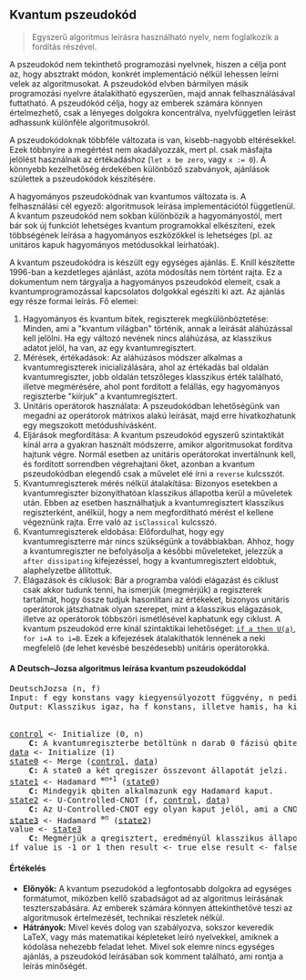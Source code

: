 ## Kvantum pszeudokód
> Egyszerű algoritmus leírásra használható nyelv, nem foglalkozik a fordítás részével.

A pszeudokód nem tekinthető programozási nyelvnek, hiszen a célja pont az, hogy absztrakt módon, konkrét implementáció nélkül lehessen leírni velek az algoritmusokat. A pszeudokód elvben bármilyen másik programozási nyelvre átalakítható egyszerűen, majd annak felhasználásával futtatható. A pszeudókód célja, hogy az emberek számára könnyen értelmezhető, csak a lényeges dolgokra koncentrálva, nyelvfüggetlen leírást adhassunk különféle algoritmusokról.

A pszeudokódoknak többféle változata is van, kisebb-nagyobb eltérésekkel. Ezek többnyire a megértést nem akadályozzák, mert pl. csak másfajta jelölést használnak az értékadáshoz (`let x be zero`, vagy `x := 0`). A könnyebb kezelhetőség érdekében különböző szabványok, ajánlások születtek a pszeudokódok készítésére.

A hagyományos pszeudokódnak van kvantumos változata is. A felhasználási cél egyező: algoritmusok leírása implementációtól függetlenül. A kvantum pszeudokód nem sokban különbözik a hagyományostól, mert bár sok új funkciót lehetséges kvantum programokkal elkészíteni, ezek többségének leírása a hagyományos eszközökkel is lehetséges (pl. az unitáros kapuk hagyományos metódusokkal leírhatóak).

A kvantum pszeudokódra is készült egy egységes ajánlás. E. Knill készítette 1996-ban a kezdetleges ajánlást, azóta módosítás nem történt rajta. Ez a dokumentum nem tárgyalja a hagyományos pszeudokód elemeit, csak a kvantumprogramozással kapcsolatos dolgokkal egészíti ki azt. Az ajánlás egy része formai leírás. Fő elemei:

1. Hagyományos és kvantum bitek, regiszterek megkülönböztetése: Minden, ami a "kvantum világban" történik, annak a leírását aláhúzással kell jelölni. Ha egy változó nevének nincs aláhúzása, az klasszikus adatot jelöl, ha van, az egy kvantumregisztert.
2. Mérések, értékadások: Az aláhúzásos módszer alkalmas a kvantumregiszterek inicializálására, ahol az értékadás bal oldalán kvantumregiszter, jobb oldalán tetszőleges klasszikus érték található, illetve megmérésére, ahol pont fordított a felállás, egy hagyományos regiszterbe "kiírjuk" a kvantumregisztert.
3. Unitáris operátorok használata: A pszeudokódban lehetőségünk van megadni az operátorok mátrixos alakú leírását, majd erre hivatkozhatunk egy megszokott metódushívásként.
4. Eljárások megfordítása: A kvantum pszeudokód egyszerű szintaktikát kínál arra a gyakran használt módszerre, amikor algoritmusokat fordítva hajtunk végre. Normál esetben az unitáris operátorokat invertálnunk kell, és fordított sorrendben végrehajtani őket, azonban a kvantum pszeudokódban elegendő csak a művelet elé írni a `reverse` kulcsszót.
5. Kvantumregiszterek mérés nélkül átalakítása: Bizonyos esetekben a kvantumregiszter bizonyíthatóan klasszikus állapotba kerül a műveletek után. Ebben az esetben használhatjuk a kvantumregisztert klasszikus regiszterként, anélkül, hogy a nem megfordítható mérést el kellene végeznünk rajta. Erre való az `isClassical` kulcsszó.
6. Kvantumregiszterek eldobása: Előfordulhat, hogy egy kvantumregiszterre már nincs szükségünk a továbbiakban. Ahhoz, hogy a kvantumregiszter ne befolyásolja a későbbi műveleteket, jelezzük a `after dissipating` kifejezéssel, hogy a kvantumregisztert eldobtuk, alaphelyzetbe állítottuk.
7. Elágazások és ciklusok: Bár a programba valódi elágazást és ciklust csak akkor tudunk tenni, ha ismerjük (megmérjük) a regiszterek tartalmát, hogy össze tudjuk hasonlítani az értékeket, bizonyos unitáris operátorok játszhatnak olyan szerepet, mint a klasszikus elágazások, illetve az operátorok többszöri ismétlésével kaphatunk egy ciklust. A kvantum pszeudokód erre kínál szintaktikai lehetőséget: <ins>`if a then U(a)`</ins>, `for i=A to i=B`. Ezek a kifejezések átalakíthatók lennének a neki megfelelő (de lehet kevésbé beszédesebb) unitáris operátorokká.

#### A Deutsch–Jozsa algoritmus leírása kvantum pszeudokóddal
<pre>
DeutschJozsa (n, f)
Input: f egy konstans vagy kiegyensúlyozott függvény, n pedig az f függvény bemeneti kvantumregiszerének dimenziója (a qbit-ek száma).
Output: Klasszikus igaz, ha f konstans, illetve hamis, ha kiegegysúlyozott.


<ins>control</ins> <- Initialize (0, n)
    <strong>C:</strong> A kvantumregiszterbe betöltünk n darab 0 fázisú qbitet.
<ins>data</ins> <- Initialize (1)
<ins>state0</ins> <- Merge (<ins>control</ins>, <ins>data</ins>)
    <strong>C:</strong> A state0 a két qregiszer összevont állapotát jelzi.
<ins>state1</ins> <- Hadamard <sup>⊗n+1</sup> (<ins>state0</ins>)
    <strong>C:</strong> Mindegyik qbiten alkalmazunk egy Hadamard kaput.
<ins>state2</ins> <- U-Controlled-CNOT (f, <ins>control</ins>, <ins>data</ins>)
    <strong>C:</strong> Az U-Controlled-CNOT egy olyan kaput jelöl, ami a CNOT kapuhoz hasonlóan működik, de a data ágon y ⊕ f(x) lesz a hatása.
<ins>state3</ins> <- Hadamard <sup>⊗n</sup> (<ins>state2</ins>)
value <- <ins>state3</ins>
    <strong>C:</strong> Megmérjük a qregisztert, eredményül klasszikus állapotot kapunk.
if value is -1 or 1 then result <- true else result <- false
</pre>

#### Értékelés
- **Előnyök:** A kvantum psezudokód a legfontosabb dolgokra ad egységes formátumot, miközben kellő szabadságot ad az algoritmus leírásának teszterszabására. Az emberek számára könnyen áttekinthetővé teszi az algoritmusok értelmezését, technikai részletek nélkül.
- **Hátrányok:** Mivel kevés dolog van szabályozva, sokszor keveredik LaTeX, vagy más matematikai képleteket leíró nyelvekkel, amiknek a kódolása nehezebb feladat lehet. Mivel sok elemre nincs egységes ajánlás, a pszeudokód leírásában sok komment található, ami rontja a leírás minőségét.
